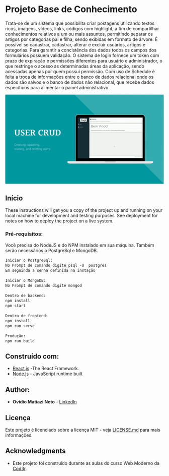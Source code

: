 # Projeto Base de Conhecimento


Trata-se de um sistema que possibilita criar postagens utilizando textos ricos, imagens, vídeos, links, códigos com highlight, a fim de compartilhar conhecimentos relativos a um ou mais assuntos, permitindo separar os artigos por categorias pai e filha, sendo exibidas em formato de árvore.
É possível se cadastrar, cadastrar, alterar e excluir usuários, artigos e categorias.
Para garantir a concistência dos dados todos os campos dos formulários possuem validação.
O sistema de login fornece um token com prazo de expiração e permissões diferentes para usuário e administrador, o que restringe o acesso às determinadas áreas da aplicação, sendo acessadas apenas por quem possui permissão.
Com uso de Schedule é feita a troca de informações entre o banco de dados relacional onde os dados são salvos e o banco de dados não relacional, que recebe dados específicos para alimentar o painel administrativo. 


![Preview](https://github.com/omnweb/React-Crud/blob/master/React%20crud.gif?raw=true)

## Início

These instructions will get you a copy of the project up and running on your local machine for development and testing purposes. See deployment for notes on how to deploy the project on a live system.

### Pré-requisitos:

Você precisa do NodeJS e do NPM instalado em sua máquina.
Também serão necessários o PostgreSql e MongoDB. 

```
Iniciar o PostgreSql:
No Prompt de comando digite psql -U  postgres
Em seguinda a senha definida na instação

Iniciar o MongoDB:
No Prompt de comando digite mongod

Dentro de backend: 
npm install
npm start

Dentro de frontend: 
npm install
npm run serve

Produção:
npm run build

```

## Construído com:

* [React.js](https://pt-br.reactjs.org/) -The React Framework.
* [Node.js](https://nodejs.org/en/) - JavaScript runtime built


## Author:

* **Ovidio Matiazi Neto** - [LinkedIn](https://www.linkedin.com/in/ovidio-matiazi-neto-38a937130/)


## Licença

Este projeto é licenciado sobre a licença MIT - veja [LICENSE.md](LICENSE.md) para mais informações.

## Acknowledgments

* Este projeto foi construído durante as aulas do curso Web Moderno da [Cod3r](https://github.com/cod3rcursos).
